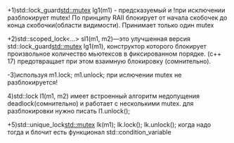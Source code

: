+1)std::lock_guard<std::mutex> lg1(m1) - предсказуемый и !при исключении разблокирует mutex! 
По принципу RAII блокирует от начала скобочек до конца скобочки(области видимости).
Принимает только один mutex

+2)std::scoped_lock<...> sl1(m1, m2)—это улучшенная версия std::lock_guard<std::mutex> lg1(m1),
конструктор которого блокирует произвольное количество мьютексов в фиксированном порядке. (c++ 17)
предотвращает при этом взаимную блокировку (сомнительно).

-3)используя m1.lock; m1.unlock; при ислючении mutex не разблокируется! 

4)std::lock l1(m1, m2) имеет встроенный алгоритм недопущения deadlock(сомнительно) и работает с несколькими mutex. для разблокировки нужно писать l1.unlock();

+5)std::unique_lock<std::mutex> lk(m1); lk.lock(); lk.unlock(); когда надо тогда и блочит
есть функционал std::condition_variable


